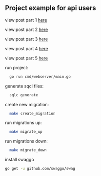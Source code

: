 ## Project example for api users

view post part 1 [here](https://wiliamvj.com/posts/api-golang-parte-1)

view post part 2 [here](https://wiliamvj.com/posts/api-golang-parte-2)

view post part 3 [here](https://wiliamvj.com/posts/api-golang-parte-3)

view post part 4 [here](https://wiliamvj.com/posts/api-golang-parte-4)

view post part 5 [here](https://wiliamvj.com/posts/api-golang-parte-5)

run project:
```bash
  go run cmd/webserver/main.go
```

generate sqcl files:
```bash
  sqlc generate
```

create new migration:
```bash
  make create_migration
```

run migrations up:
```bash
  make migrate_up
```

run migrations down:
```bash
  make migrate_down
```

install swaggo
```bash
go get -u github.com/swaggo/swag
```